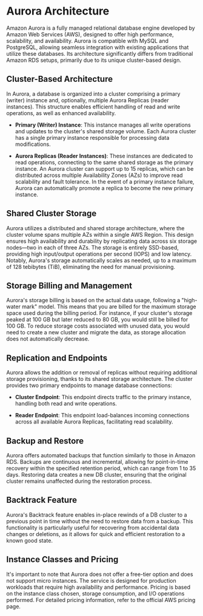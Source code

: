 # Aurora Architecture

Amazon Aurora is a fully managed relational database engine developed by Amazon Web Services (AWS), designed to offer high performance, scalability, and availability. Aurora is compatible with MySQL and PostgreSQL, allowing seamless integration with existing applications that utilize these databases. Its architecture significantly differs from traditional Amazon RDS setups, primarily due to its unique cluster-based design.

## Cluster-Based Architecture

In Aurora, a database is organized into a cluster comprising a primary (writer) instance and, optionally, multiple Aurora Replicas (reader instances). This structure enables efficient handling of read and write operations, as well as enhanced availability.

- **Primary (Writer) Instance**: This instance manages all write operations and updates to the cluster's shared storage volume. Each Aurora cluster has a single primary instance responsible for processing data modifications.

- **Aurora Replicas (Reader Instances)**: These instances are dedicated to read operations, connecting to the same shared storage as the primary instance. An Aurora cluster can support up to 15 replicas, which can be distributed across multiple Availability Zones (AZs) to improve read scalability and fault tolerance. In the event of a primary instance failure, Aurora can automatically promote a replica to become the new primary instance.

## Shared Cluster Storage

Aurora utilizes a distributed and shared storage architecture, where the cluster volume spans multiple AZs within a single AWS Region. This design ensures high availability and durability by replicating data across six storage nodes—two in each of three AZs. The storage is entirely SSD-based, providing high input/output operations per second (IOPS) and low latency. Notably, Aurora's storage automatically scales as needed, up to a maximum of 128 tebibytes (TiB), eliminating the need for manual provisioning.

## Storage Billing and Management

Aurora's storage billing is based on the actual data usage, following a "high-water mark" model. This means that you are billed for the maximum storage space used during the billing period. For instance, if your cluster's storage peaked at 100 GB but later reduced to 80 GB, you would still be billed for 100 GB. To reduce storage costs associated with unused data, you would need to create a new cluster and migrate the data, as storage allocation does not automatically decrease.

## Replication and Endpoints

Aurora allows the addition or removal of replicas without requiring additional storage provisioning, thanks to its shared storage architecture. The cluster provides two primary endpoints to manage database connections:

- **Cluster Endpoint**: This endpoint directs traffic to the primary instance, handling both read and write operations.

- **Reader Endpoint**: This endpoint load-balances incoming connections across all available Aurora Replicas, facilitating read scalability.

## Backup and Restore

Aurora offers automated backups that function similarly to those in Amazon RDS. Backups are continuous and incremental, allowing for point-in-time recovery within the specified retention period, which can range from 1 to 35 days. Restoring data creates a new DB cluster, ensuring that the original cluster remains unaffected during the restoration process.

## Backtrack Feature

Aurora's Backtrack feature enables in-place rewinds of a DB cluster to a previous point in time without the need to restore data from a backup. This functionality is particularly useful for recovering from accidental data changes or deletions, as it allows for quick and efficient restoration to a known good state.

## Instance Classes and Pricing

It's important to note that Aurora does not offer a free-tier option and does not support micro instances. The service is designed for production workloads that require high availability and performance. Pricing is based on the instance class chosen, storage consumption, and I/O operations performed. For detailed pricing information, refer to the official AWS pricing page.
